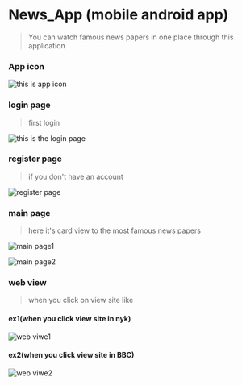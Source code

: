 # News_App (mobile android app)
> You can watch famous news papers in one place through this application

### App icon
![this is app icon](https://github.com/Ahmed-Mohmed-Sakr/News_App/blob/main/app-screens/app%20photo.PNG)


### login page 
> first login

![this is the login page](https://github.com/Ahmed-Mohmed-Sakr/News_App/blob/main/app-screens/Login%20page.PNG)

### register page 
> if you don't have an account

![register page](https://github.com/Ahmed-Mohmed-Sakr/News_App/blob/main/app-screens/registeration%20page.PNG)

### main page 
>here it's card view to the most famous news papers

![main page1](https://github.com/Ahmed-Mohmed-Sakr/News_App/blob/main/app-screens/Main%20Page.PNG)

![main page2](https://github.com/Ahmed-Mohmed-Sakr/News_App/blob/main/app-screens/Main%20page%202.PNG)

### web view 
> when you click on view site like

#### ex1(when you click view site in nyk)

![web viwe1](https://github.com/Ahmed-Mohmed-Sakr/News_App/blob/main/app-screens/web%20view%201.PNG)


#### ex2(when you click view site in BBC)

![web viwe2](https://github.com/Ahmed-Mohmed-Sakr/News_App/blob/main/app-screens/Web%20view%202.PNG)
